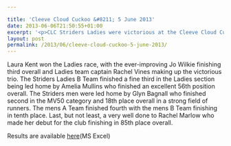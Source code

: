 ```yaml
---

title: 'Cleeve Cloud Cuckoo &#8211; 5 June 2013'
date: 2013-06-06T21:50:55+01:00
excerpt: '<p>CLC Striders Ladies were victorious at the Cleeve Cloud Cuckoo race held on Cleeve Hill on Wednesday 5th June</p>'
layout: post
permalink: /2013/06/cleeve-cloud-cuckoo-5-june-2013/
---
```

Laura Kent won the Ladies race, with the ever-improving Jo Wilkie finishing third overall and Ladies team captain Rachel Vines making up the victorious trio. The Striders Ladies B Team finished a fine third in the Ladies section being led home by Amelia Mullins who finished an excellent 56th position overall. The Striders men were led home by Glyn Bagnall who finished second in the MV50 category and 18th place overall in a strong field of runners. The mens A Team finished fourth with the mens B Team finishing in tenth place. Last, but not least, a very well done to Rachel Marlow who made her debut for the club finishing in 85th place overall. 

Results are available <a href="http://www.clcstriders-runningclub.co.uk/images/documents/cleeve_cloud_2013_05_june_results.xls" target="_blank" rel="nofollow">here</a>(MS Excel)</p>